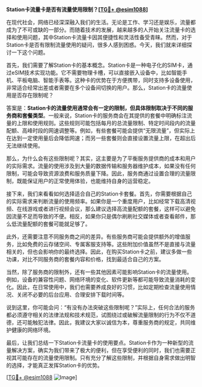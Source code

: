 **Station卡流量卡是否有流量使用限制？[[TG💪+ @esim1088](https://t.me/s/esim1088)]**

在现代社会，网络已经深深融入我们的生活。无论是工作、学习还是娱乐，流量都成为了不可或缺的一部分。而随着技术的发展，越来越多的人开始关注流量卡的选择和使用问题，其中Station卡流量卡因其便捷性和灵活性备受青睐。然而，对于Station卡是否有限制流量使用的疑问，很多人感到困惑。今天，我们就来详细探讨一下这个问题。

首先，我们需要了解Station卡的基本概念。Station卡是一种电子化的SIM卡，通过eSIM技术实现功能。它不需要物理卡槽，可以直接嵌入设备中，比如智能手机、平板电脑、智能手表等。这种卡的优势在于方便携带，同时支持多设备使用，非常适合经常出差或者需要在多个设备间切换的用户。那么，Station卡的流量使用是否存在限制呢？

答案是：**Station卡的流量使用通常会有一定的限制，但具体限制取决于不同的服务商和套餐类型**。一般来说，Station卡的服务商会在其提供的套餐中明确标注流量的上限和使用规则。这些规则可能包括每月的总流量限制、特定时间段内的流量配额、高峰时段的网速调整等。例如，有些套餐可能会提供“无限流量”，但实际上在达到一定使用量后会降低网速；而另一些套餐则会直接设置流量上限，在超出后无法继续使用。

那么，为什么会有这些限制呢？其实，这主要是为了平衡服务提供商的成本和用户的实际需求。流量的使用涉及到大量的数据传输和服务器维护成本，如果没有任何限制，可能会导致资源浪费和服务质量下降。因此，服务商通过设置合理的流量限制，既能保证用户的正常使用体验，也能维持自身的运营稳定。

接下来，我们来看看如何选择适合自己的Station卡套餐。首先，你需要根据自己的实际需求来判断流量的使用频率。如果你是一个重度用户，比如经常下载高清视频、在线游戏或者进行视频会议，那么建议选择高流量配额的套餐，这样可以避免因流量不足而导致的不便。相反，如果你只是偶尔刷刷社交媒体或者查看邮件，那么低流量配额的套餐可能就足够了。

此外，还需要注意不同服务商之间的差异。有些服务商可能会提供额外的增值服务，比如免费的云存储空间、专属客服支持等。这些附加价值虽然不是直接与流量相关的，但也会影响你的最终选择。因此，在购买Station卡之前，建议多做一些功课，对比不同服务商的套餐内容和价格，找到最适合自己的方案。

当然，除了服务商的限制外，还有一些其他因素可能影响Station卡的流量使用。例如，设备的兼容性问题、网络环境的变化、软件更新等都可能导致流量消耗的变化。因此，在日常使用中，我们也需要养成良好的习惯，比如定期检查流量使用情况、关闭不必要的后台应用、合理安排下载时间等。

说到这里，你可能会问：“有没有办法突破这些限制呢？”实际上，任何合法的服务都必须遵守相关的法律法规和技术规范，试图绕过或破解流量限制的行为不仅不道德，还可能触犯法律。因此，我建议大家以诚信为本，尊重服务商的规定，共同维护健康的网络环境。

最后，让我们总结一下Station卡流量卡的使用要点。Station卡作为一种新型的流量解决方案，确实为我们带来了极大的便利，但在享受便利的同时，我们也需要正视其可能存在的流量使用限制。只有充分了解这些限制，并根据自身需求做出明智的选择，才能真正发挥Station卡的优势。

[[TG💪+ @esim1088](https://t.me/s/esim1088) ![Image](https://i.postimg.cc/4NQfJmqS/Snipaste-2025-05-13-00-14-12.png)]